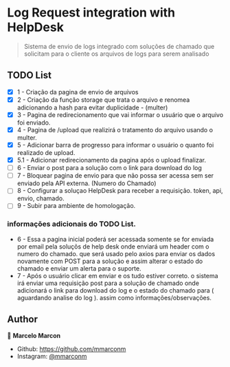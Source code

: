 # Log Request integration with HelpDesk

> Sistema de envio de logs integrado com soluções de chamado que solicitam para o cliente os arquivos de logs para serem analisado


## TODO List

- [x] 1 - Criação da pagina de envio de arquivos
- [x] 2 - Criação da função storage que trata o arquivo e renomea adicionando a hash para evitar duplicidade - (multer)
- [x] 3 - Pagina de redirecionamento que vai informar o usuário que o arquivo foi enviado.
- [x] 4 - Pagina de /upload que realizirá o tratamento do arquivo usando o multer.
- [x] 5 - Adicionar barra de progresso para informar o usuário o quanto foi realizado de upload.
- [x] 5.1 - Adicionar redirecionamento da pagina após o upload finalizar.
- [ ] 6 - Enviar o post para a solução com o link para download do log
- [ ] 7 - Bloquear pagina de envio para que não possa ser acessa sem ser enviado pela API externa. (Numero do Chamado)
- [ ] 8 - Configurar a soluçao HelpDesk para receber a requisição. token, api, envio, chamado.
- [ ] 9 - Subir para ambiente de homologação.

### informações adicionais do TODO List.

- 6 - Essa a pagina inicial poderá ser acessada somente se for enviada por email pela soluçõs de help desk onde enviará
 um header com o numero do chamado. que será usado pelo axios para enviar os dados novamente com POST para a solução e assim alterar o estado do chamado
 e enviar um alerta para o suporte.
- 7 - Após o usuário clicar em enviar e os tudo estiver correto. o sistema irá enviar uma requisição post para a solução de chamado onde adicionará o link para download do log e o estado do chamado para ( aguardando analise do log ). assim como informações/observações.

## Author

👤 **Marcelo Marcon**

* Github: https://github.com/mmarconm
* Instagram: [@mmarconm](https://www.instagram.com/mmarconm/)